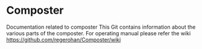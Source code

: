 # Composter
Documentation related to composter
This Git contains information about the various parts of the composter.
For operating manual please refer the wiki https://github.com/regerohan/Composter/wiki 